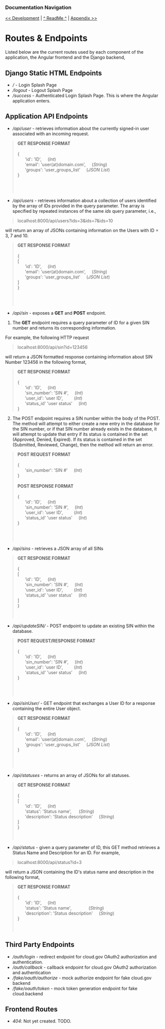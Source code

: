 ### Documentation Navigation
[<< Development](DEVELOPMENT.md) | [^ ReadMe ^](../README.md) | [Appendix >>](APPENDIX.md)

# Routes & Endpoints

Listed below are the current routes used by each component of the application, the Angular frontend and the Django backend,

## Django Static HTML Endpoints
- <i>/</i> - Login Splash Page
- <i>/logout</i> - Logout Splash Page
- <i>/success</i> - Authenticated Login Splash Page. This is where the Angular application enters. 

## Application API Endpoints
- <i>/api/user</i> - retrieves information about the currently signed-in user associated with an incoming request.<br>
> <b>GET RESPONSE FORMAT</b><br><br>
> { <br>
>   &nbsp;&nbsp;&nbsp;&nbsp;&nbsp;&nbsp;'id': 'ID', &nbsp;&nbsp;&nbsp;&nbsp;(<i>Int</i>)<br>
>   &nbsp;&nbsp;&nbsp;&nbsp;&nbsp;&nbsp;'email': 'user(at)domain.com', &nbsp;&nbsp;&nbsp;&nbsp;(<i>String</i>)<br>
>   &nbsp;&nbsp;&nbsp;&nbsp;&nbsp;&nbsp;'groups': 'user_groups_list' &nbsp;&nbsp;&nbsp;&nbsp;(<i>JSON List</i>)<br>
>}<br>
<br><br><br>



- <i>/api/users</i> - retrieves information about a collection of users identified by the array of IDs provided in the query parameter. The array is specified by repeated instances of the same <i>ids</i> query parameter, i.e.,

> localhost:8000/api/users?ids=3&ids=7&ids=10

will return an array of JSONs containing information on the Users with ID = 3, 7 and 10. 

> <b>GET RESPONSE FORMAT</b><br><br>
> { <br>
> [ <br>
>   &nbsp;&nbsp;&nbsp;&nbsp;&nbsp;&nbsp;'id': 'ID', &nbsp;&nbsp;&nbsp;&nbsp;(<i>Int</i>)<br>
>   &nbsp;&nbsp;&nbsp;&nbsp;&nbsp;&nbsp;'email': 'user(at)domain.com', &nbsp;&nbsp;&nbsp;&nbsp;(<i>String</i>)<br>
>   &nbsp;&nbsp;&nbsp;&nbsp;&nbsp;&nbsp;'groups': 'user_groups_list' &nbsp;&nbsp;&nbsp;&nbsp;(<i>JSON List</i>)<br>
> ]<br>
> }<br>
<br><br><br>



- <i>/api/sin</i> - exposes a <b>GET</b> and <b>POST</b> endpoint. 

1. The <b>GET</b> endpoint requires a query parameter of ID for a given SIN number and returns its corresponding information. 

For example, the following HTTP request<br>

>localhost:8000/api/sin?id=123456<br>

will return a JSON formatted response containing information about SIN Number 123456 in the following format,

> <b>GET RESPONSE FORMAT</b><br><br>
> { <br>
>   &nbsp;&nbsp;&nbsp;&nbsp;&nbsp;&nbsp;'id': 'ID', &nbsp;&nbsp;&nbsp;&nbsp;(<i>Int</i>)<br>
>   &nbsp;&nbsp;&nbsp;&nbsp;&nbsp;&nbsp;'sin_number': 'SIN #', &nbsp;&nbsp;&nbsp;&nbsp;(<i>Int</i>)<br>
>   &nbsp;&nbsp;&nbsp;&nbsp;&nbsp;&nbsp;'user_id': 'user ID', &nbsp;&nbsp;&nbsp;&nbsp;&nbsp;&nbsp;&nbsp;&nbsp;(<i>Int</i>) <br>
>   &nbsp;&nbsp;&nbsp;&nbsp;&nbsp;&nbsp;'status_id' 'user status' &nbsp;&nbsp;&nbsp;&nbsp;(<i>Int</i>)<br>
>}<br>

2. The POST endpoint requires a SIN number within the body of the POST. The method will attempt to either create a new entry in the database for the SIN number, or if that SIN number already exists in the database, it will attempt to update that entry if its status is contained in the set (Approved, Denied, Expired). If its status is contained in the set (Submitted, Reviewed, Change), then the method will return an error.

> <b>POST REQUEST FORMAT</b><br><br>
> { <br>
>   &nbsp;&nbsp;&nbsp;&nbsp;&nbsp;&nbsp;'sin_number': 'SIN #' &nbsp;&nbsp;&nbsp;&nbsp;(<i>Int</i>)<br>
>}<br><br>
> <b>POST RESPONSE FORMAT</b><br><br>
> { <br>
>   &nbsp;&nbsp;&nbsp;&nbsp;&nbsp;&nbsp;'id': 'ID', &nbsp;&nbsp;&nbsp;&nbsp;(<i>Int</i>)<br>
>   &nbsp;&nbsp;&nbsp;&nbsp;&nbsp;&nbsp;'sin_number': 'SIN #', &nbsp;&nbsp;&nbsp;&nbsp;(<i>Int</i>)<br>
>   &nbsp;&nbsp;&nbsp;&nbsp;&nbsp;&nbsp;'user_id': 'user ID', &nbsp;&nbsp;&nbsp;&nbsp;&nbsp;&nbsp;&nbsp;&nbsp;(<i>Int</i>) <br>
>   &nbsp;&nbsp;&nbsp;&nbsp;&nbsp;&nbsp;'status_id' 'user status' &nbsp;&nbsp;&nbsp;&nbsp;(<i>Int</i>)<br>
>}<br>
<br><br><br>




- <i>/api/sins</i> - retrieves a JSON array of all SINs
> <b>GET RESPONSE FORMAT</b><br><br>
> { <br>
>   [ <br>
>       &nbsp;&nbsp;&nbsp;&nbsp;&nbsp;&nbsp;'id': 'ID', &nbsp;&nbsp;&nbsp;&nbsp;(<i>Int</i>)<br>
>       &nbsp;&nbsp;&nbsp;&nbsp;&nbsp;&nbsp;'sin_number': 'SIN #', &nbsp;&nbsp;&nbsp;&nbsp;(<i>Int</i>)<br>
>       &nbsp;&nbsp;&nbsp;&nbsp;&nbsp;&nbsp;'user_id': 'user ID', &nbsp;&nbsp;&nbsp;&nbsp;&nbsp;&nbsp;&nbsp;&nbsp;(<i>Int</i>)<br>
>       &nbsp;&nbsp;&nbsp;&nbsp;&nbsp;&nbsp;'status_id' 'user status' &nbsp;&nbsp;&nbsp;&nbsp;(<i>Int</i>)<br>
>   ]<br>
>}
<br><br><br>




- <i>/api/updateSIN/</i> - POST endpoint to update an existing SIN within the database.
> <b>POST REQUEST/RESPONSE FORMAT</b><br><br>
> { <br>
>   &nbsp;&nbsp;&nbsp;&nbsp;&nbsp;&nbsp;'id': 'ID', &nbsp;&nbsp;&nbsp;&nbsp;(<i>Int</i>)<br>
>   &nbsp;&nbsp;&nbsp;&nbsp;&nbsp;&nbsp;'sin_number': 'SIN #', &nbsp;&nbsp;&nbsp;&nbsp;(<i>Int</i>)<br>
>   &nbsp;&nbsp;&nbsp;&nbsp;&nbsp;&nbsp;'user_id': 'user ID', &nbsp;&nbsp;&nbsp;&nbsp;&nbsp;&nbsp;&nbsp;&nbsp;(<i>Int</i>) <br>
>   &nbsp;&nbsp;&nbsp;&nbsp;&nbsp;&nbsp;'status_id' 'user status' &nbsp;&nbsp;&nbsp;&nbsp;(<i>Int</i>)<br>
>}<br>
<br><br><br>


- <i>/api/sinUser/</i> - GET endpoint that exchanges a User ID for a response containing the entire User object.
> <b>GET RESPONSE FORMAT</b><br><br>
> { <br>
>   &nbsp;&nbsp;&nbsp;&nbsp;&nbsp;&nbsp;'id': 'ID', &nbsp;&nbsp;&nbsp;&nbsp;(<i>Int</i>)<br>
>   &nbsp;&nbsp;&nbsp;&nbsp;&nbsp;&nbsp;'email': 'user(at)domain.com', &nbsp;&nbsp;&nbsp;&nbsp;(<i>String</i>)<br>
>   &nbsp;&nbsp;&nbsp;&nbsp;&nbsp;&nbsp;'groups': 'user_groups_list' &nbsp;&nbsp;&nbsp;&nbsp;(<i>JSON List</i>)<br>
>}<br>
<br><br><br>


- <i>/api/statuses</i> - returns an array of JSONs for all statuses.
> <b>GET RESPONSE FORMAT</b><br><br>
> { <br>
> [<br>
>   &nbsp;&nbsp;&nbsp;&nbsp;&nbsp;&nbsp;'id': 'ID', &nbsp;&nbsp;&nbsp;&nbsp;(<i>Int</i>)<br>
>   &nbsp;&nbsp;&nbsp;&nbsp;&nbsp;&nbsp;'status': 'Status name', &nbsp;&nbsp;&nbsp;&nbsp;&nbsp;(<i>String</i>)<br>
>   &nbsp;&nbsp;&nbsp;&nbsp;&nbsp;&nbsp;'description': 'Status description' &nbsp;&nbsp;&nbsp;&nbsp;(<i>String</i>)<br>
> ]<br>
> }
<br><br><br>


- <i>/api/status</i> - given a query parameter of ID, this GET method retrieves a Status Name and Description for an ID. For example,

> localhost:8000/api/status?id=3

will return a JSON containing the ID's status name and description in the following format,

> <b>GET RESPONSE FORMAT</b><br><br>
> { <br>
>   &nbsp;&nbsp;&nbsp;&nbsp;&nbsp;&nbsp;'id': 'ID', &nbsp;&nbsp;&nbsp;&nbsp;(<i>Int</i>)<br>
>   &nbsp;&nbsp;&nbsp;&nbsp;&nbsp;&nbsp;'status': 'Status name', &nbsp;&nbsp;&nbsp;&nbsp;&nbsp;&nbsp;&nbsp;&nbsp;&nbsp;&nbsp;&nbsp;&nbsp; (<i>String</i>)<br>
>   &nbsp;&nbsp;&nbsp;&nbsp;&nbsp;&nbsp;'description': 'Status description' &nbsp;&nbsp;&nbsp;&nbsp;(<i>String</i>)<br>
>}
<br><br><br>

## Third Party Endpoints
- <i>/auth/login</i> - redirect endpoint for cloud.gov OAuth2 authorization and authentication.<br>
- <i>/auth/callback</i> - callback endpoint for cloud.gov OAuth2 authorization and authentication<br>
- <i>/fake/oauth/authorize</i> - mock authorize endpoint for fake cloud.gov backend<br>
- <i>/fake/oauth/token</i> - mock token generation endpoint for fake cloud.backend<br>

## Frontend Routes
- <i>404</i>: Not yet created. TODO.